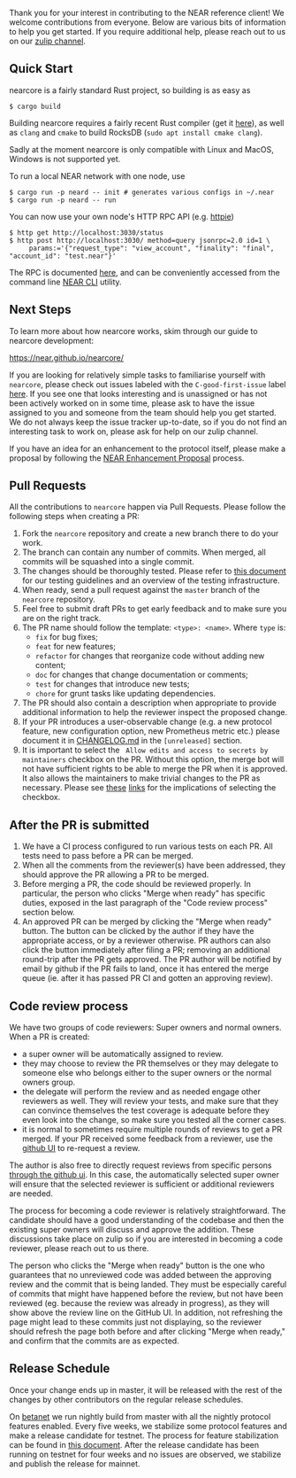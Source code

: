 Thank you for your interest in contributing to the NEAR reference client!  We
welcome contributions from everyone.  Below are various bits of information to
help you get started.  If you require additional help, please reach out to us on
our [zulip channel](https://near.zulipchat.com/).

## Quick Start

nearcore is a fairly standard Rust project, so building is as easy as

```console
$ cargo build
```

Building nearcore requires a fairly recent Rust compiler (get it
[here](https://rustup.rs)), as well as `clang` and `cmake` to build RocksDB
(`sudo apt install cmake clang`).

Sadly at the moment nearcore is only compatible with Linux and MacOS, Windows is
not supported yet.

To run a local NEAR network with one node, use

```console
$ cargo run -p neard -- init # generates various configs in ~/.near
$ cargo run -p neard -- run
```

You can now use your own node's HTTP RPC API (e.g.
[httpie](https://httpie.io/docs/cli/installation))

```console
$ http get http://localhost:3030/status
$ http post http://localhost:3030/ method=query jsonrpc=2.0 id=1 \
     params:='{"request_type": "view_account", "finality": "final", "account_id": "test.near"}'
```

The RPC is documented [here](https://docs.near.org/api/rpc/introduction), and
can be conveniently accessed from the command line [NEAR
CLI](https://docs.near.org/tools/near-cli) utility.

## Next Steps

To learn more about how nearcore works, skim through our guide to nearcore
development:

https://near.github.io/nearcore/

If you are looking for relatively simple tasks to familiarise yourself with
`nearcore`, please check out issues labeled with the `C-good-first-issue` label
[here](https://github.com/near/nearcore/labels/C-good-first-issue).  If you see
one that looks interesting and is unassigned or has not been actively worked on
in some time, please ask to have the issue assigned to you and someone from
the team should help you get started.  We do not always keep the issue tracker
up-to-date, so if you do not find an interesting task to work on, please ask for
help on our zulip channel.

If you have an idea for an enhancement to the protocol itself, please make a
proposal by following the [NEAR Enhancement
Proposal](https://github.com/near/NEPs/blob/master/neps/nep-0001.md) process.

## Pull Requests

All the contributions to `nearcore` happen via Pull Requests.  Please follow the
following steps when creating a PR:

1. Fork the `nearcore` repository and create a new branch there to do your work.
2. The branch can contain any number of commits.  When merged, all commits will
   be squashed into a single commit.
3. The changes should be thoroughly tested.  Please refer to [this
   document](https://github.com/near/nearcore/blob/master/docs/practices/testing/README.md)
   for our testing guidelines and an overview of the testing infrastructure.
4. When ready, send a pull request against the `master` branch of the `nearcore`
   repository.
5. Feel free to submit draft PRs to get early feedback and to make sure you are
   on the right track.
6. The PR name should follow the template: `<type>: <name>`.  Where `type` is:
   - `fix` for bug fixes;
   - `feat` for new features;
   - `refactor` for changes that reorganize code without adding new content;
   - `doc` for changes that change documentation or comments;
   - `test` for changes that introduce new tests;
   - `chore` for grunt tasks like updating dependencies.
7. The PR should also contain a description when appropriate to provide
   additional information to help the reviewer inspect the proposed change.
8. If your PR introduces a user-observable change (e.g. a new protocol feature,
   new configuration option, new Prometheus metric etc.) please document it in
   [CHANGELOG.md](CHANGELOG.md) in the `[unreleased]` section.
9. It is important to select the ` Allow edits and access to secrets by
   maintainers` checkbox on the PR.  Without this option, the merge bot will not
   have sufficient rights to be able to merge the PR when it is approved.  It
   also allows the maintainers to make trivial changes to the PR as necessary.
   Please see
   [these](https://docs.github.com/en/pull-requests/collaborating-with-pull-requests/proposing-changes-to-your-work-with-pull-requests/creating-a-pull-request-from-a-fork)
   [links](https://stackoverflow.com/questions/63341296/github-pull-request-allow-edits-by-maintainers)
   for the implications of selecting the checkbox.

## After the PR is submitted

1. We have a CI process configured to run various tests on each PR.  All tests
need to pass before a PR can be merged.
2. When all the comments from the reviewer(s) have been addressed, they should
approve the PR allowing a PR to be merged.
3. Before merging a PR, the code should be reviewed properly. In particular, the
person who clicks "Merge when ready" has specific duties, exposed in the last
paragraph of the "Code review process" section below.
4. An approved PR can be merged by clicking the "Merge when ready" button.  The
button can be clicked by the author if they have the appropriate access, or by a
reviewer otherwise.  PR authors can also click the button immediately after filing
a PR; removing an additional round-trip after the PR gets approved. The PR author
will be notified by email by github if the PR fails to land, once it has entered
the merge queue (ie. after it has passed PR CI and gotten an approving review).

## Code review process

We have two groups of code reviewers:  Super owners and normal owners.  When a
PR is created:

- a super owner will be automatically assigned to review.
- they may choose to review the PR themselves or they may delegate to someone else
who belongs either to the super owners or the normal owners group.
- the delegate will perform the review and as needed engage other reviewers as
well.  They will review your tests, and make sure that they can convince
themselves the test coverage is adequate before they even look into the
change, so make sure you tested all the corner cases.
- it is normal to sometimes require multiple rounds of reviews to get a PR
  merged.  If your PR received some feedback from a reviewer, use the [github
  UI](https://stackoverflow.com/questions/40893008/how-to-resume-review-process-after-updating-pull-request-at-github)
  to re-request a review.

The author is also free to directly request reviews from specific persons
[through the github
ui](https://docs.github.com/en/github/collaborating-with-pull-requests/proposing-changes-to-your-work-with-pull-requests/requesting-a-pull-request-review).
In this case, the automatically selected super owner will ensure that the
selected reviewer is sufficient or additional reviewers are needed.

The process for becoming a code reviewer is relatively straightforward.
The candidate should have a good understanding of the codebase and then
the existing super owners will discuss and approve the addition.  These
discussions take place on zulip so if you are interested in becoming a
code reviewer, please reach out to us there.

The person who clicks the "Merge when ready" button is the one who
guarantees that no unreviewed code was added between the approving review
and the commit that is being landed. They must be especially careful of
commits that might have happened before the review, but not have been
reviewed (eg. because the review was already in progress), as they will
show above the review line on the GitHub UI. In addition, not refreshing
the page might lead to these commits just not displaying, so the reviewer
should refresh the page both before and after clicking "Merge when ready,"
and confirm that the commits are as expected.

## Release Schedule

Once your change ends up in master, it will be released with the rest of the
changes by other contributors on the regular release schedules.

On [betanet](https://docs.near.org/docs/concepts/networks#betanet) we run
nightly build from master with all the nightly protocol features enabled. Every
five weeks, we stabilize some protocol features and make a release candidate for
testnet.  The process for feature stabilization can be found in [this
document](docs/protocol_upgrade.md).  After the release candidate has been
running on testnet for four weeks and no issues are observed, we stabilize and
publish the release for mainnet.
